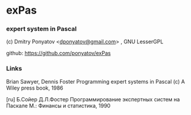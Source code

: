 # exPas
### expert system in Pascal

(c) Dmitry Ponyatov <<dponyatov@gmail.com>> , GNU LesserGPL

github: https://github.com/ponyatov/exPas

### Links

Brian Sawyer, Dennis Foster
Programming expert systems in Pascal
(c) A Wiley press book, 1986

[ru] Б.Сойер Д.Л.Фостер
Программирование экспертных систем на Паскале
М.: Финансы и статистика, 1990
